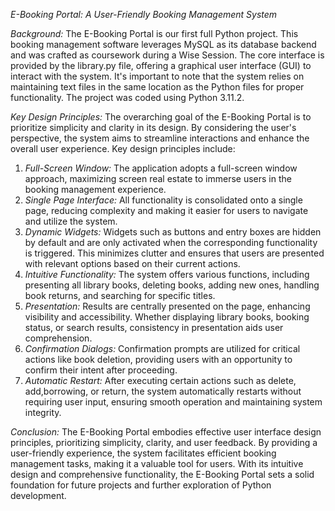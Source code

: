 *E-Booking Portal: A User-Friendly Booking Management System*

*Background:*
The E-Booking Portal is our first full Python project. This booking management software leverages MySQL as its database backend and was crafted as coursework during a Wise Session. The core interface is provided by the library.py file, offering a graphical user interface (GUI) to interact with the system. It's important to note that the system relies on maintaining text files in the same location as the Python files for proper functionality. The project was coded using Python 3.11.2.

*Key Design Principles:*
The overarching goal of the E-Booking Portal is to prioritize simplicity and clarity in its design. By considering the user's perspective, the system aims to streamline interactions and enhance the overall user experience. Key design principles include:
1. *Full-Screen Window:* The application adopts a full-screen window approach, maximizing screen real estate to immerse users in the booking management experience.
2. *Single Page Interface:* All functionality is consolidated onto a single page, reducing complexity and making it easier for users to navigate and utilize the system.
3. *Dynamic Widgets:* Widgets such as buttons and entry boxes are hidden by default and are only activated when the corresponding functionality is triggered. This minimizes clutter and ensures that users are presented with relevant options based on their current actions.
4. *Intuitive Functionality:* The system offers various functions, including presenting all library books, deleting books, adding new ones, handling book returns, and searching for specific titles.
5. *Presentation:* Results are centrally presented on the page, enhancing visibility and accessibility. Whether displaying library books, booking status, or search results, consistency in presentation aids user comprehension.
6. *Confirmation Dialogs:* Confirmation prompts are utilized for critical actions like book deletion, providing users with an opportunity to confirm their intent after proceeding.
7. *Automatic Restart:* After executing certain actions such as delete, add,borrowing, or return, the system automatically restarts without requiring user input, ensuring smooth operation and maintaining system integrity.

*Conclusion:*
The E-Booking Portal embodies effective user interface design principles, prioritizing simplicity, clarity, and user feedback. By providing a user-friendly experience, the system facilitates efficient booking management tasks, making it a valuable tool for users. With its intuitive design and comprehensive functionality, the E-Booking Portal sets a solid foundation for future projects and further exploration of Python development.
